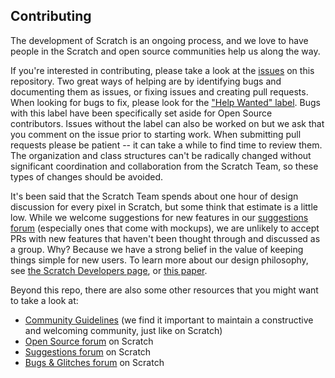 ## Contributing
The development of Scratch is an ongoing process, and we love to have people in the Scratch and open source communities help us along the way.

If you're interested in contributing, please take a look at the [issues](https://github.com/LLK/scratch-blocks/issues) on this repository.
Two great ways of helping are by identifying bugs and documenting them as issues, or fixing issues and creating pull requests. When looking for bugs to fix, please look for the ["Help Wanted" label](https://github.com/LLK/scratch-blocks/issues?q=label%3A%22help+wanted%22). Bugs with this label have been specifically set aside for Open Source contributors. Issues without the label can also be worked on but we ask that you comment on the issue prior to starting work. When submitting pull requests please be patient -- it can take a while to find time to review them. The organization and class structures can't be radically changed without significant coordination and collaboration from the Scratch Team, so these types of changes should be avoided.

It's been said that the Scratch Team spends about one hour of design discussion for every pixel in Scratch, but some think that estimate is a little low. While we welcome suggestions for new features in our [suggestions forum](https://scratch.mit.edu/discuss/1/) (especially ones that come with mockups), we are unlikely to accept PRs with new features that haven't been thought through and discussed as a group. Why? Because we have a strong belief in the value of keeping things simple for new users. To learn more about our design philosophy, see [the Scratch Developers page](https://scratch.mit.edu/developers), or [this paper](http://web.media.mit.edu/~mres/papers/Scratch-CACM-final.pdf).

Beyond this repo, there are also some other resources that you might want to take a look at:
* [Community Guidelines](https://github.com/LLK/scratch-www/wiki/Community-Guidelines) (we find it important to maintain a constructive and welcoming community, just like on Scratch)
* [Open Source forum](https://scratch.mit.edu/discuss/49/) on Scratch
* [Suggestions forum](https://scratch.mit.edu/discuss/1/) on Scratch
* [Bugs & Glitches forum](https://scratch.mit.edu/discuss/3/) on Scratch
